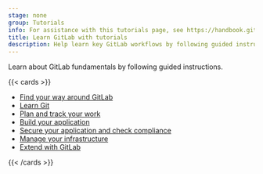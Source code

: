 ```yaml
---
stage: none
group: Tutorials
info: For assistance with this tutorials page, see https://handbook.gitlab.com/handbook/product/ux/technical-writing/#assignments-to-other-projects-and-subjects.
title: Learn GitLab with tutorials
description: Help learn key GitLab workflows by following guided instructions.
---
```


Learn about GitLab fundamentals by following guided instructions.

{{< cards >}}

- [Find your way around GitLab](gitlab_navigation.md)
- [Learn Git](learn_git.md)
- [Plan and track your work](plan_and_track.md)
- [Build your application](build_application.md)
- [Secure your application and check compliance](secure_application.md)
- [Manage your infrastructure](infrastructure.md)
- [Extend with GitLab](develop.md)

{{< /cards >}}
